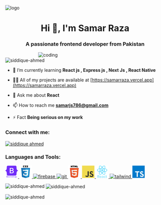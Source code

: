 ![logo]((https://github.com/Samar-Memon/Samar-Memon/blob/main/Black%20and%20%20White%20Gradient%20Personal%20LinkedIn%20Banner.png))
<h1 align="center">Hi 👋, I'm Samar Raza</h1>
<h3 align="center">A passionate frontend developer from Pakistan</h3>

<img align="right" alt="coding" width="400px" src="https://camo.githubusercontent.com/2eedf25c65a9269ed2097998da5fded175a37ee0997c3d2c83dfde65eb6d88a4/68747470733a2f2f6d656469612e74656e6f722e636f6d2f4e4f594633663832625f6741414141432f70726f6772616d6d65722e676966">


<p align="left"> <img src="https://komarev.com/ghpvc/?username=siddique-ahmed&label=Profile%20views&color=0e75b6&style=flat" alt="siddique-ahmed" /> </p>

- 🌱 I’m currently learning **React js , Express js , Next Js , React Native**

- 👨‍💻 All of my projects are available at [https://samarraza.vercel.app](https://samarraza.vercel.app)

- 💬 Ask me about **React**

- 📫 How to reach me **samarjs786@gmail.com**

- ⚡ Fact **Being serious on my work**

<h3 align="left">Connect with me:</h3>
<p align="left">
<a href="[https://linkedin.com/in/siddique ahmed](https://www.linkedin.com/in/samar-raza-88436832b/)" target="blank"><img align="center" src="https://raw.githubusercontent.com/rahuldkjain/github-profile-readme-generator/master/src/images/icons/Social/linked-in-alt.svg" alt="siddique ahmed" height="30" width="40" /></a>
</p>

<h3 align="left">Languages and Tools:</h3>
<p align="left"> <a href="https://getbootstrap.com" target="_blank" rel="noreferrer"> <img src="https://raw.githubusercontent.com/devicons/devicon/master/icons/bootstrap/bootstrap-plain-wordmark.svg" alt="bootstrap" width="40" height="40"/> </a> <a href="https://www.w3schools.com/css/" target="_blank" rel="noreferrer"> <img src="https://raw.githubusercontent.com/devicons/devicon/master/icons/css3/css3-original-wordmark.svg" alt="css3" width="40" height="40"/> </a> <a href="https://firebase.google.com/" target="_blank" rel="noreferrer"> <img src="https://www.vectorlogo.zone/logos/firebase/firebase-icon.svg" alt="firebase" width="40" height="40"/> </a> <a href="https://git-scm.com/" target="_blank" rel="noreferrer"> <img src="https://www.vectorlogo.zone/logos/git-scm/git-scm-icon.svg" alt="git" width="40" height="40"/> </a> <a href="https://www.w3.org/html/" target="_blank" rel="noreferrer"> <img src="https://raw.githubusercontent.com/devicons/devicon/master/icons/html5/html5-original-wordmark.svg" alt="html5" width="40" height="40"/> </a> <a href="https://developer.mozilla.org/en-US/docs/Web/JavaScript" target="_blank" rel="noreferrer"> <img src="https://raw.githubusercontent.com/devicons/devicon/master/icons/javascript/javascript-original.svg" alt="javascript" width="40" height="40"/> </a> <a href="https://reactjs.org/" target="_blank" rel="noreferrer"> <img src="https://raw.githubusercontent.com/devicons/devicon/master/icons/react/react-original-wordmark.svg" alt="react" width="40" height="40"/> </a> <a href="https://tailwindcss.com/" target="_blank" rel="noreferrer"> <img src="https://www.vectorlogo.zone/logos/tailwindcss/tailwindcss-icon.svg" alt="tailwind" width="40" height="40"/> </a> <a href="https://www.typescriptlang.org/" target="_blank" rel="noreferrer"> <img src="https://raw.githubusercontent.com/devicons/devicon/master/icons/typescript/typescript-original.svg" alt="typescript" width="40" height="40"/> </a> </p>

<p><img align="left" src="https://github-readme-stats.vercel.app/api/top-langs?username=siddique-ahmed&show_icons=true&locale=en&layout=compact" alt="siddique-ahmed" /></p>

<p>&nbsp;<img align="center" src="https://github-readme-stats.vercel.app/api?username=siddique-ahmed&show_icons=true&locale=en" alt="siddique-ahmed" /></p>

<p><img align="center" src="https://github-readme-streak-stats.herokuapp.com/?user=siddique-ahmed&" alt="siddique-ahmed" /></p>
